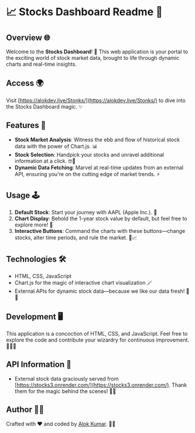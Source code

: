 # 📈 Stocks Dashboard Readme 🚀

## Overview 🌐

Welcome to the **Stocks Dashboard**! 🎉 This web application is your portal to the exciting world of stock market data, brought to life through dynamic charts and real-time insights.

## Access 🌍

Visit [https://alokdev.live/Stonks/](https://alokdev.live/Stonks/) to dive into the Stocks Dashboard magic. ✨

## Features 🚀

- **Stock Market Analysis**: Witness the ebb and flow of historical stock data with the power of Chart.js. 📊
- **Stock Selection**: Handpick your stocks and unravel additional information at a click. 🤓💼
- **Dynamic Data Fetching**: Marvel at real-time updates from an external API, ensuring you're on the cutting edge of market trends. ⚡

## Usage 🕹️

1. **Default Stock**: Start your journey with AAPL (Apple Inc.). 🍎
2. **Chart Display**: Behold the 1-year stock value by default, but feel free to explore more! 📅
3. **Interactive Buttons**: Command the charts with these buttons—change stocks, alter time periods, and rule the market. 🚀📈

## Technologies 🛠️

- HTML, CSS, JavaScript
- Chart.js for the magic of interactive chart visualization 🪄
- External APIs for dynamic stock data—because we like our data fresh! 📡💾

## Development 🖥️

This application is a concoction of HTML, CSS, and JavaScript. Feel free to explore the code and contribute your wizardry for continuous improvement. 🤖👨‍💻

## API Information 📡

- External stock data graciously served from [https://stocks3.onrender.com/](https://stocks3.onrender.com/). Thank them for the magic behind the scenes! 🙌🔮

## Author 👨‍🚀

Crafted with ❤️ and coded by [Alok Kumar](https://twitter.com/alokkr016). 🚀🤓
